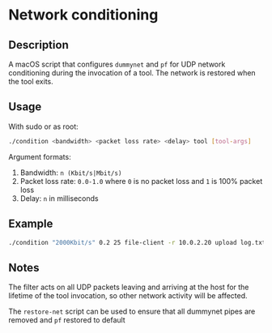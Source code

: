 Network conditioning
==

Description
--

A macOS script that configures `dummynet` and `pf` for UDP network conditioning during the invocation of a tool. The network is restored when the tool exits. 

Usage
--

With sudo or as root:

```sh
./condition <bandwidth> <packet loss rate> <delay> tool [tool-args]
```

Argument formats:
1. Bandwidth: `n (Kbit/s|Mbit/s)`
2. Packet loss rate: `0.0-1.0` where `0` is no packet loss and `1` is 100% packet loss
3. Delay: `n` in milliseconds

Example
--

```sh
./condition "2000Kbit/s" 0.2 25 file-client -r 10.0.2.20 upload log.txt /home/system/log.txt
```

Notes
--

The filter acts on all UDP packets leaving and arriving at the host for the lifetime of the tool invocation, so other network activity will be affected.

The `restore-net` script can be used to ensure that all dummynet pipes are removed and `pf` restored to default
